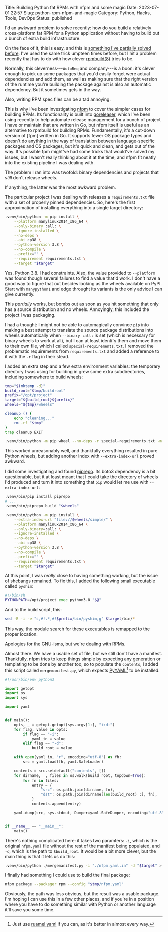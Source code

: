 Title: Building Python fat RPMs with nfpm and some magic
Date: 2023-07-01 22:57
Slug: python-rpm-nfpm-and-magic
Category: Python, Hacks, Tools, DevOps
Status: published

I'd an awkward problem to solve recently: how do you build a relatively cross-platform fat RPM for a Python application without having to build out a bunch of extra build infrastructure.

On the face of it, this is easy, and this is [something I've partially solved before]({filename}python-lambdas-with-dependencies.md). I've used the same trick umpteen times before, but I hit a problem recently that has to do with how clever [rpmbuild(8)] tries to be.

Normally, this cleverness---`AutoReq` and company---is a boon: it's clever enough to pick up some packages that you'd easily forget were actual dependencies and add them, as well as making sure that the right version of the runtime you're building the package against is also an automatic dependency. But it sometimes gets in the way.

Also, writing RPM spec files can be a tad annoying.

This is why I've been investigating [nfpm] to cover the simpler cases for building RPMs. Its functionality is built into [goreleaser], which I've been using recently to help automate release management for a bunch of project I have or maintain that are written in Go, but nfpm itself is useful as an alternative to rpmbuild for building RPMs. Fundamentally, it's a cut-down version of [fpm] written in Go. It supports fewer OS package types and doesn't do anything in the way of translation between language-specific packages and OS packages, but it's quick and clean, and gets out of the way. It's possible fpm might've had some tricks that would've solved my issues, but I wasn't really thinking about it at the time, and nfpm fit neatly into the existing pipeline I was dealing with.

The problem I ran into was twofold: binary dependencies and projects that _still_ don't release wheels.

If anything, the latter was the most awkward problem.

The particular project I was dealing with releases a `requirements.txt` file with a set of properly pinned dependencies. So, here's the first approximation of installing everything into a single target directory:

```sh
.venv/bin/python -m pip install \
	--platform manylinux2014_x86_64 \
	--only-binary :all: \
	--ignore-installed \
	--no-deps \
	--abi cp38 \
	--python-version 3.8 \
	--no-compile \
	--prefix="" \
	--requirement requirements.txt \
	--target "$target"
```

Yes, Python 3.8. I had constraints. Also, the value provided to `--platform` was found though several failures to find a value that'd work. I don't have a good way to figure that out besides looking as the wheels available on PyPI. Start with `manypython1` and edge throught its variants is the only advice I can give currently.

This _partially_ works, but bombs out as soon as you hit something that only has a source distribution and no wheels. Annoyingly, this included the project I was packaging.

I had a thought: I might not be able to automagically convince `pip` into making a best attempt to translate the source package distributions into wheels automatically when `--binary :all:` is set (which is necessary for binary wheels to work at all), but I can at least identify them and move them to their own file, which I called `special-requirements.txt`. I removed the problematic requirements from `requirements.txt` and added a reference to it with the `-r` flag in their stead.

I added an extra step and a few extra environment variables: the temporary directory I was using for building in grew some extra subdirectories, including somewhere to build wheels:

```sh
tmp="$(mktemp -d)"
build_root="$tmp/buildroot"
prefix="/opt/project"
target="${build_root}${prefix}"
wheels="${tmp}/wheels"

cleanup () {
	echo "cleaning..."
	rm -rf "$tmp"
}
trap cleanup EXIT

.venv/bin/python -m pip wheel --no-deps -r special-requirements.txt -m "$wheels"
```

This worked unreasonably well, and thankfully everything resulted in pure Python wheels, but adding another index with `--extra-index-url` proved awkward.

I did some investigating and found [piprepo]. Its boto3 dependency is a bit questionable, but it at least meant that I could take the directory of wheels I'd produced and turn it into something that `pip` would let me use with `--extra-index-url`:

```sh
.venv/bin/pip install piprepo
# ...
.venv/bin/piprepo build "$wheels"

.venv/bin/python -m pip install \
	--extra-index-url "file://$wheels/simple/" \
	--platform manylinux2014_x86_64 \
	--only-binary=:all: \
	--ignore-installed \
	--no-deps \
	--abi cp38 \
	--python-version 3.8 \
	--no-compile \
	--prefix="" \
	--requirement requirements.txt \
	--target "$target"
```

At this point, I was _really_ close to having something working, but the issue of shebangs remained. To fix this, I added the following small executable called `pyshim`:

```sh
#!/bin/sh
PYTHONPATH=/opt/project exec python3.8 "$@"
```


And to the build script, this:

```sh
sed -E -i -e "s,#!.*,#!$prefix/bin/pyshim,g" $target/bin/*
```

This way, the module search for these executables is remapped to the proper location.

Apologies for the GNU-isms, but we're dealing with RPMs.

Almost there. We have a usable set of file, but we still don't have a manifest. Thankfully, nfpm tries to keep things simple by expecting any generation or templating to be done by another too, so to populate the `contents`, I added this script called `mergemanifest.py`, which expects [PyYAML](https://pyyaml.org/)[^pyyaml] to be installed.

```python
#!/usr/bin/env python3

import getopt
import os
import sys

import yaml


def main():
    opts, _ = getopt.getopt(sys.argv[1:], "i:d:")
    for flag, value in opts:
        if flag == "-i":
            yaml_in = value
        elif flag == "-d":
            build_root = value

    with open(yaml_in, "r", encoding="utf-8") as fh:
        src = yaml.load(fh, yaml.SafeLoader)

    contents = src.setdefault("contents", [])
    for dirname, _, files in os.walk(build_root, topdown=True):
        for fn in files:
            entry = {
                "src": os.path.join(dirname, fn),
                "dst": os.path.join(dirname[len(build_root) :], fn),
            }
            contents.append(entry)

    yaml.dump(src, sys.stdout, Dumper=yaml.SafeDumper, encoding="utf-8")


if __name__ == "__main__":
    main()
```

There's nothing complicated here: it takes two paramters: `-i`, which is the original `nfpm.yaml` file without the rest of the manifest being populated, and `-d`, which is the path to `$build_root`. It would be a bit more clever, but the main thing is that it lets us do this:

```sh
.venv/bin/python ./mergemanifest.py -i "./nfpm.yaml.in" -d "$target" > "$tmp/nfpm.yaml"
```

I finally had something I could use to build the final package:

```sh
nfpm package --packager rpm --config "$tmp/nfpm.yaml"
```

Obviously, the path was less obvious, but the result was a usable package. I'm hoping I can use this in a few other places, and if you're in a position where you have to do something similar with Python or another language it'll save you some time.

[rpmbuild(8)]: https://linux.die.net/man/8/rpmbuild
[nfpm]: https://nfpm.goreleaser.com/
[goreleaser]: https://goreleaser.com/
[piprepo]: https://github.com/colinhoglund/piprepo
[^pyyaml]: Just use [ruamel.yaml](https://yaml.readthedocs.io/en/latest/) if you can, as it's better in almost every way.
